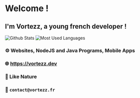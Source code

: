 # Welcome !

## I'm **Vortezz**, a young french developer !

![Github Stats](https://github-readme-stats.vercel.app/api?username=Vortezz&show_icons=true&theme=dark&hide_border=true)
![Most Used Languages](https://github-readme-stats.vercel.app/api/top-langs/?username=Vortezz&theme=dark&hide_border=true)

### ⚙️ Websites, NodeJS and Java Programs, Mobile Apps

### 🌐 https://vortezz.dev

### 🌳 Like Nature

### 📨 `contact@vortezz.fr`
